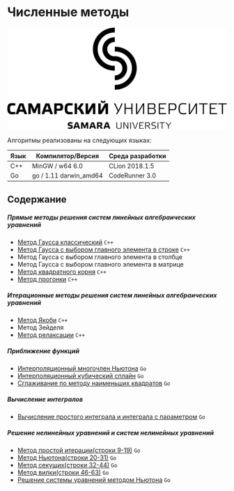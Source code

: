 # Численные методы
![alt text](https://github.com/ochaplashkin/numerical_analysis/blob/master/logo/logo.svg)


Алгоритмы реализованы на следующих языках:

| Язык | Компилятор/Версия | Среда разработки | 
| ------ | ------ | ------ |
| C++ | MinGW / w64 6.0 | CLion 2018.1.5 |
| Go | go / 1.11 darwin_amd64 | CodeRunner 3.0 |
## Содержание
##### Прямые методы решения систем линейных алгебраических уравнений
* [Метод Гаусса классический](https://github.com/ochaplashkin/numerical_analysis/blob/master/gauss_classic.cpp)  `C++` 
* [Метод Гаусса с выбором главного элемента в строке](https://github.com/ochaplashkin/numerical_analysis/blob/master/gauss_row.cpp)  `C++`
* Метод Гаусса с выбором главного элемента в столбце  
* Метод Гаусса с выбором главного элемента в матрице
* [Метод квадратного корня](https://github.com/tritonsy/choleskyDecomposition)  `C++`
* [Метод прогонки](https://github.com/tritonsy/thomasAlgorithm) `C++`
##### Итерационные методы решения систем линейных алгебраических уравнений
* [Метод Якоби](https://github.com/tritonsy/JacobiMethod) `C++`
* Метод Зейделя
* [Метод релаксации](https://github.com/tritonsy/relaxationMethod) `C++`
##### Приближение функций
* [Интерполяционный многочлен Ньютона](https://github.com/ochaplashkin/numerical_analysis/tree/master/interpolation_newton) `Go`
* [Интерполяционный кубический сплайн](https://github.com/ochaplashkin/numerical_analysis/tree/master/spline) `Go`
* [Cглаживание по методу наименьших квадратов](https://github.com/ochaplashkin/numerical_analysis/tree/master/ols) `Go`
##### Вычисление интегралов
* [Вычисление  простого интеграла и интеграла с параметром](https://github.com/ochaplashkin/numerical_analysis/blob/master/integral.go) `Go`
##### Решение нелинейных уравнений и систем нелинейных уравнений
* [Метод простой итерации(строки 9-19)](https://github.com/ochaplashkin/numerical_analysis/blob/master/nonlinear_equations.go#L9) `Go`
* [Метод Ньютона(строки 20-31)](https://github.com/ochaplashkin/numerical_analysis/blob/master/nonlinear_equations.go#L20) `Go`
* [Метод секущих(строки 32-44)](https://github.com/ochaplashkin/numerical_analysis/blob/master/nonlinear_equations.go#L32) `Go`
* [Метод вилки(строки 46-63)](https://github.com/ochaplashkin/numerical_analysis/blob/master/nonlinear_equations.go#L46) `Go`
* [Решение системы уравнений методом Ньютона](https://github.com/ochaplashkin/numerical_analysis/blob/master/nonlinear_system(newton).go) `Go`
